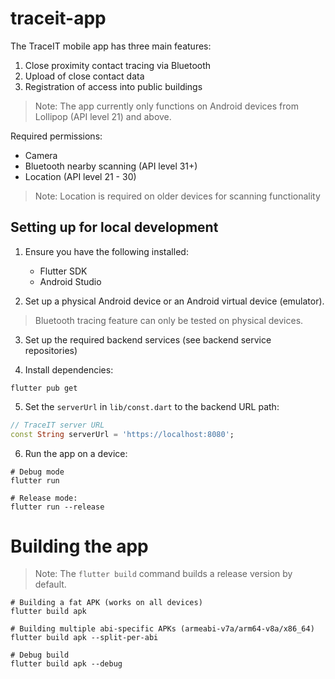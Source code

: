 # traceit-app
The TraceIT mobile app has three main features:
1. Close proximity contact tracing via Bluetooth
2. Upload of close contact data
3. Registration of access into public buildings

> Note: The app currently only functions on Android devices from Lollipop (API level 21) and above.

Required permissions:
* Camera
* Bluetooth nearby scanning (API level 31+)
* Location (API level 21 - 30)

> Note: Location is required on older devices for scanning functionality

## Setting up for local development

1. Ensure you have the following installed:
    * Flutter SDK
    * Android Studio

2. Set up a physical Android device or an Android virtual device (emulator).
> Bluetooth tracing feature can only be tested on physical devices.

3. Set up the required backend services (see backend service repositories)

4. Install dependencies:
```
flutter pub get
```

5. Set the `serverUrl` in `lib/const.dart` to the backend URL path:
```dart
// TraceIT server URL
const String serverUrl = 'https://localhost:8080';
```

6. Run the app on a device:
```
# Debug mode
flutter run
```
```
# Release mode:
flutter run --release
```

# Building the app

> Note: The `flutter build` command builds a release version by default. 

```
# Building a fat APK (works on all devices)
flutter build apk
```
```
# Building multiple abi-specific APKs (armeabi-v7a/arm64-v8a/x86_64)
flutter build apk --split-per-abi
```
```
# Debug build
flutter build apk --debug
```
